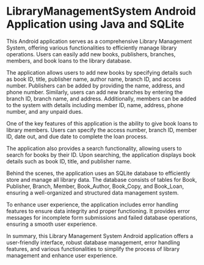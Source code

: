 # LibraryManagementSystem Android Application using Java and SQLite



This Android application serves as a comprehensive Library Management System, offering various functionalities to efficiently manage library operations. Users can easily add new books, publishers, branches, members, and book loans to the library database. 

The application allows users to add new books by specifying details such as book ID, title, publisher name, author name, branch ID, and access number. Publishers can be added by providing the name, address, and phone number. Similarly, users can add new branches by entering the branch ID, branch name, and address. Additionally, members can be added to the system with details including member ID, name, address, phone number, and any unpaid dues.

One of the key features of this application is the ability to give book loans to library members. Users can specify the access number, branch ID, member ID, date out, and due date to complete the loan process. 

The application also provides a search functionality, allowing users to search for books by their ID. Upon searching, the application displays book details such as book ID, title, and publisher name. 

Behind the scenes, the application uses an SQLite database to efficiently store and manage all library data. The database consists of tables for Book, Publisher, Branch, Member, Book_Author, Book_Copy, and Book_Loan, ensuring a well-organized and structured data management system.

To enhance user experience, the application includes error handling features to ensure data integrity and proper functioning. It provides error messages for incomplete form submissions and failed database operations, ensuring a smooth user experience.

In summary, this Library Management System Android application offers a user-friendly interface, robust database management, error handling features, and various functionalities to simplify the process of library management and enhance user experience.
